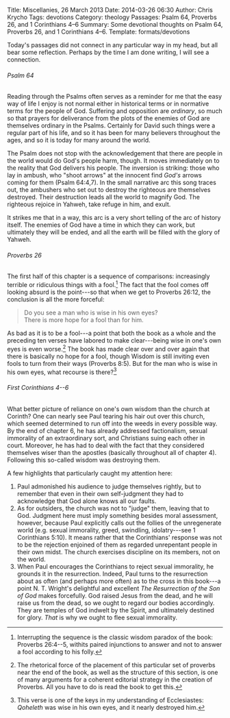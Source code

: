Title: Miscellanies, 26 March 2013
Date: 2014-03-26 06:30
Author: Chris Krycho
Tags: devotions
Category: theology
Passages: Psalm 64, Proverbs 26, and 1 Corinthians 4&ndash;6
Summary: Some devotional thoughts on Psalm 64, Proverbs 26, and 1 Corinthians 4&ndash;6.
Template: formats/devotions

Today's passages did not connect in any particular way in my head, but all bear
some reflection. Perhaps by the time I am done writing, I will see a connection.

###### Psalm 64

Reading through the Psalms often serves as a reminder for me that the easy way
of life I enjoy is not normal either in historical terms or in normative terms
for the people of God. Suffering and opposition are *ordinary*, so much so that
prayers for deliverance from the plots of the enemies of God are themselves
ordinary in the Psalms. Certainly for David such things were a regular part of
his life, and so it has been for many believers throughout the ages, and so it
is today for many around the world.

The Psalm does not stop with the acknowledgement that there are people in the
world would do God's people harm, though. It moves immediately on to the reality
that God delivers his people. The inversion is striking: those who lay in
ambush, who "shoot arrows" at the innocent find *God's* arrows coming for them
(Psalm 64:4,7). In the small narrative arc this song traces out, the ambushers
who set out to destroy the righteous are themselves destroyed. Their destruction
leads all the world to magnify God. The righteous rejoice in Yahweh, take refuge
in him, and exult.

It strikes me that in a way, this arc is a very short telling of the arc of
history itself. The enemies of God have a time in which they can work, but
ultimately they will be ended, and all the earth will be filled with the glory
of Yahweh.

###### Proverbs 26

The first half of this chapter is a sequence of comparisons: increasingly
terrible or ridiculous things with a fool.[^2-1] The fact that the fool comes
off looking absurd is the point---so that when we get to Proverbs 26:12, the
conclusion is all the more forceful:

> Do you see a man who is wise in his own eyes?  
> There is more hope for a fool than for him.

As bad as it is to be a fool---a point that both the book as a whole and the
preceding ten verses have labored to make clear---being wise in one's own eyes
is even worse.[^2-2] The book has made clear over and over again that there is
basically no hope for a fool, though Wisdom is still inviting even fools to turn
from their ways (Proverbs 8:5). But for the man who is wise in his own eyes,
what recourse is there?[^2-3]

[^2-1]: Interrupting the sequence is the classic wisdom paradox of the book:
Proverbs 26:4--5, withits paired injunctions to answer and not to answer a fool
according to his folly.

[^2-2]: The rhetorical force of the placement of this particular set of proverbs
near the end of the book, as well as the structure of this section, is one of
many arguments for a coherent editorial strategy in the creation of Proverbs.
All you have to do is read the book to get this.

[^2-3]: This verse is one of the keys in my understanding of Ecclesiastes:
*Qoheleth* was wise in his own eyes, and it nearly destroyed him.

###### First Corinthians 4--6

What better picture of reliance on one's own wisdom than the church at Corinth?
One can nearly see Paul tearing his hair out over this church, which seemed
determined to run off into the weeds in every possible way. By the end of
chapter 6, he has already addressed factionalism, sexual immorality of an
extraordinary sort, and Christians suing each other in court. Moreover, he has
had to deal with the fact that they considered themselves wiser than the
apostles (basically throughout all of chapter 4). Following this so-called
wisdom was destroying them.

A few highlights that particularly caught my attention here:

1. Paul admonished his audience to judge themselves rightly, but to remember
   that even in their own self-judgment they had to acknowledge that God alone
   knows all our faults.
2. As for outsiders, the church was not to "judge" them, leaving that to God.
   Judgment here must imply something besides moral assessment, however, because
   Paul explicitly calls out the follies of the unregenerate world (e.g. sexual
   immorality, greed, swindling, idolatry---see 1 Corinthians 5:10). It means
   rather that the Corinthians' response was not to be the rejection enjoined of
   them as regarded unrepentant people in their own midst. The church exercises
   discipline on its members, not on the world.
3. When Paul encourages the Corinthians to reject sexual immorality, he grounds
   it in the resurrection. Indeed, Paul turns to the resurrection about as often
   (and perhaps more often) as to the cross in this book---a point N. T.
   Wright's delightful and excellent _The Resurrection of the Son of God_ makes
   forcefully. God raised Jesus from the dead, and he will raise us from the
   dead, so we ought to regard our bodies accordingly. They are temples of God
   indwelt by the Spirit, and ultimately destined for glory. *That* is why we
   ought to flee sexual immorality.
